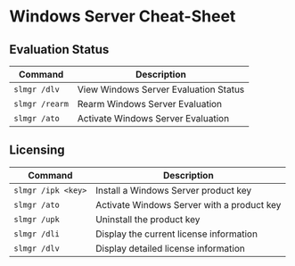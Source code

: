 # Windows Server Cheat-Sheet

## Evaluation Status

| Command        | Description                           |
| -------------- | ------------------------------------- |
| `slmgr /dlv`   | View Windows Server Evaluation Status |
| `slmgr /rearm` | Rearm Windows Server Evaluation       |
| `slmgr /ato`   | Activate Windows Server Evaluation    |

## Licensing

| Command            | Description                                |
| ------------------ | ------------------------------------------ |
| `slmgr /ipk <key>` | Install a Windows Server product key       |
| `slmgr /ato`       | Activate Windows Server with a product key |
| `slmgr /upk`       | Uninstall the product key                  |
| `slmgr /dli`       | Display the current license information    |
| `slmgr /dlv`       | Display detailed license information       |
